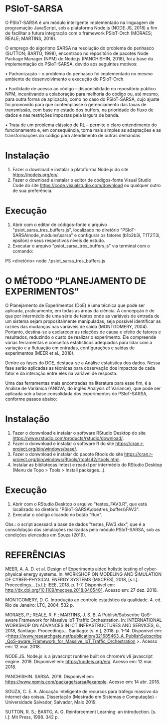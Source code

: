 # PSIoT-SARSA

O PSIoT-SARSA é um módulo inteligente implementado na linguagem de programação JavaScript, sob a plataforma Node.js (NODE.JS, 2018) a fim de facilitar a futura integração com o framework  PSIoT-Orch (MORAES; REALE; MARTINS, 2018).

O emprego do algoritmo SARSA na resolução do problema do penhasco (SUTTON; BARTO, 1998), encontrado no repositório de pacotes Node Package Manager (NPM) do Node.js (PANCHISHIN, 2018), foi a base da implementação do PSIoT-SARSA, devido aos seguintes motivos: 

•	Padronização – o problema do penhasco foi implementado no mesmo ambiente de desenvolvimento e execução do PSIoT-Orch.

•	Facilidade de acesso ao código – disponibilidade no repositório público NPM, incentivando a colaboração para melhoria do código ou, até mesmo, para outra forma de aplicação, como no caso do PSIoT-SARSA, cujo ajuste foi promovido para que contemplasse o gerenciamento das taxas de transmissão, com base no estado dos buffers, na prioridade do fluxo de dados e nas restrições impostas pela largura de banda.

•	Trata de um problema clássico de RL – permite o claro entendimento do funcionamento e, em consequência, torna mais simples as adaptações e as transformações do código para atendimento de outras demandas.

# Instalação 

1) Fazer o download e instalar a plataforma Node.js do site https://nodejs.org/en/.
2) Fazer o download e instalar o editor de códigos-fonte Visual Studio Code do site https://code.visualstudio.com/download ou qualquer outro de sua preferência.

# Execução

1) Abrir com o editor de códigos-fonte o arquivo "psiot_sarsa_tres_buffers.js", localizado no diretório "PSIoT-SARSA\node_modules\sarsa" e configurar os fatores (b1b2b3i, T1T2T3i, epsilon) e seus respectivos níveis de estudo.
2) Executar o arquivo "psiot_sarsa_tres_buffers.js" via terminal com o comando: 

PS <diretório> node .\psiot_sarsa_tres_buffers.js

# O MÉTODO “PLANEJAMENTO DE EXPERIMENTOS”

O Planejamento de Experimentos (DoE) é uma técnica que pode ser aplicada, praticamente, em todas as áreas da ciência. A concepção é de que por intermédio de uma série de testes onde as variáveis de entrada de um sistema sejam propositalmente manipuladas, seja possível identificar as razões das mudanças nas variáveis de saída (MONTGOMERY, 2004). Portanto, destina-se a esclarecer as relações de causa e efeito de fatores e resultados, reduzindo o custo de realizar o experimento. Ele compreende várias ferramentas e conceitos estatísticos adequados para lidar com a variação e a flutuação em entradas, configurações e saídas de experimentos (MEER et al., 2018).

Dentre as fases do DOE, destaca-se a Análise estatística dos dados. Nessa fase serão aplicadas as técnicas para observação dos impactos de cada fator e da interação entre eles na variável de resposta.

Uma das ferramentas mais encontradas na literatura para esse fim, é a Análise de Variânica (ANOVA, do inglês Analysis of Variance), que pode ser aplicada sob a base consolidada dos experimentos do PSIoT-SARSA, conforme passos abaixo:

# Instalação

1) Fazer o donwnload e instalar o software RStudio Desktop do site https://www.rstudio.com/products/rstudio/download/.
2) Fazer o donwnload e instalar o software R do site https://cran.r-project.org/bin/windows/base/.
3) Fazer o donwnload e instalar do pacote Rtools do site https://cran.r-project.org/bin/windows/Rtools/rtools42/rtools.html.
4) Instalar as bibliotecas lmtest e readxl por intermédio do RStudio Desktop (Menu de Topo > Tools >  Install packages...).

# Execução

1) Abrir com o RStudio Desktop o arquivo "testes_FAV3.R", que está localizado no diretório "PSIoT-SARSA\doe\tres_buffers\FAV3".
2) Executar o código clicando no botão "Run".

Obs.: o script acessará a base de dados "testes_FAV3.xlsx", que é a consolidação das simulações realizadas pelo módulo PSIoT-SARSA, sob as condições elencadas em Souza (2019).


# REFERÊNCIAS

MEER, A. A. D. et al. Design of Experiments aided holistic testing of cyber-physical energy systems. In: WORKSHOP ON MODELING AND SIMULATION OF CYBER-PHYSICAL ENERGY SYSTEMS (MSCPES), 2018, [s.l.]. Proceedings... [s.l.]: IEEE, 2018.  p. 1-7. Disponível em: <http://dx.doi.org/10.1109/mscpes.2018.8405401>. Acesso em: 27 dez. 2018.

MONTGOMERY, D. C. Introdução ao controle estatístico da qualidade. 4. ed. Rio de Janeiro: LTC, 2004. 532 p.

MORAES, P.; REALE, R. F.; MARTINS, J. S. B. A Publish/Subscribe QoS-aware Framework for Massive IoT Traffic Orchestration. In: INTERNATIONAL WORKSHOP ON ADVANCES IN ICT INFRASTRUCTURES AND SERVICES, 6., 2018, Santiago. Proceedings... Santiago: [s. n.], 2018. p. 1-14. Disponível em: <https://www.researchgate.net/publication/321685463_A_PublishSubscribe_QoS-aware_Framework_for_Massive_IoT_Traffic_Orchestration >. Acesso em: 12 mar. 2018.

NODE.JS. Node.js is a javascript runtime built on chrome’s v8 javascript engine. 2018. Disponível em: <https://nodejs.org/en/>. Acesso em: 12 mar. 2018.

PANCHISHIN. SARSA. 2018. Disponível em: <https://www.npmjs.com/package/sarsa#example>. Acesso em: 14 abr. 2018.

SOUZA, C. E. A. Alocação inteligente de recursos para tráfego massivo da internet das coisas. Dissertação (Mestrado em Sistemas e Computação) - Universidade Salvador, Salvador, Maio 2019. 

SUTTON, R. S.; BARTO, A. G. Reinforcement Learning: an introduction. [s. l.]: Mit Press, 1998. 342 p.